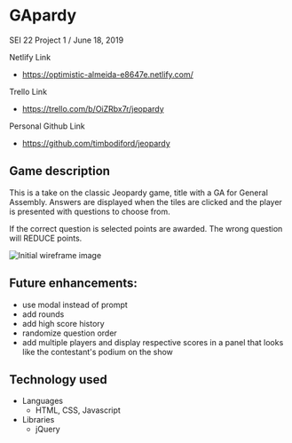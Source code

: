 # GApardy

SEI 22 Project 1 / June 18, 2019

Netlify Link
  * https://optimistic-almeida-e8647e.netlify.com/

Trello Link
  * https://trello.com/b/OiZRbx7r/jeopardy
  
  Personal Github Link
  * https://github.com/timbodiford/jeopardy

## Game description
This is a take on the classic Jeopardy game, title with a GA for General Assembly.  Answers are displayed when the tiles are clicked and the player is presented with questions to choose from.

If the correct question is selected points are awarded.  The wrong question will REDUCE points.


![Initial wireframe image](https://github.com/timbodiford/jeopardy/blob/master/IMG-2847.JPG)


## Future enhancements:
* use modal instead of prompt
* add rounds
* add high score history
* randomize question order
* add multiple players and display respective scores in a panel that looks like the contestant's podium on the show

## Technology used
* Languages
  * HTML, CSS, Javascript
* Libraries
  * jQuery


